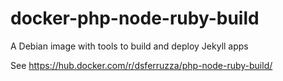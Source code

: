 docker-php-node-ruby-build
==========================

A Debian image with tools to build and deploy Jekyll apps

See https://hub.docker.com/r/dsferruzza/php-node-ruby-build/
